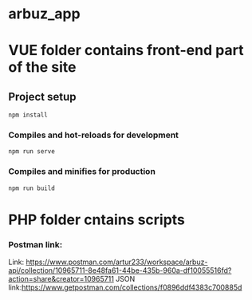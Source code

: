 # arbuz_app

# VUE folder contains front-end part of the site

## Project setup
```
npm install
```

### Compiles and hot-reloads for development
```
npm run serve
```

### Compiles and minifies for production
```
npm run build
```

# PHP folder cntains scripts
### Postman link:
Link: https://www.postman.com/artur233/workspace/arbuz-api/collection/10965711-8e48fa61-44be-435b-960a-df10055516fd?action=share&creator=10965711
JSON link:https://www.getpostman.com/collections/f0896ddf4383c700885d
